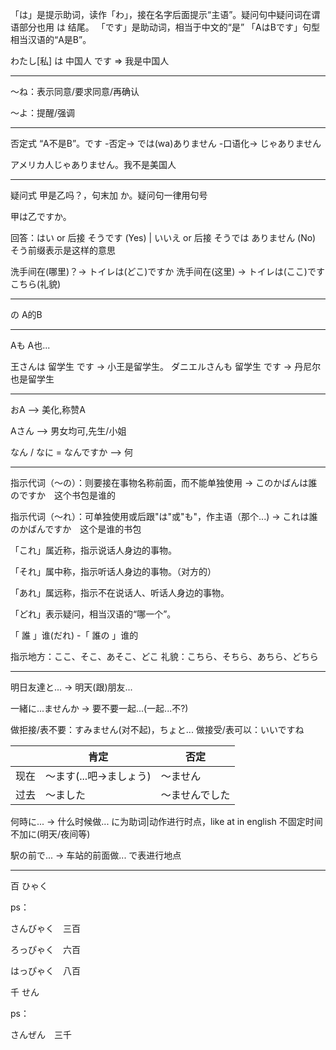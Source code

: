 
「は」是提示助词，读作「わ」，接在名字后面提示“主语”。疑问句中疑问词在谓语部分也用 は 结尾。
「です」是助动词，相当于中文的“是”
「AはBです」句型相当汉语的“A是B”。

わたし[私] は 中国人 です => 我是中国人

--------

〜ね：表示同意/要求同意/再确认

〜よ：提醒/强调

--------

否定式 “A不是B”。です -否定-> では(wa)ありません -口语化-> じゃありません

アメリカ人じゃありません。我不是美国人

--------

疑问式 甲是乙吗？，句末加 か。疑问句一律用句号

甲は乙ですか。

回答：はい or 后接 そうです (Yes) | いいえ or 后接 そうでは ありません (No) そう前缀表示是这样的意思

洗手间在(哪里)？-> トイレは(どこ)ですか
洗手间在(这里) -> トイレは(ここ)です　こちら(礼貌)

--------

の A的B

--------

Aも A也... 

王さんは 留学生 です -> 小王是留学生。
ダニエルさんも 留学生 です -> 丹尼尔也是留学生

--------

おA --> 美化,称赞A

Aさん --> 男女均可,先生/小姐

なん / なに = なんですか --> 何

--------

指示代词（～の）：则要接在事物名称前面，而不能单独使用
 -> このかばんは誰のですか　这个书包是谁的

指示代词（～れ）：可单独使用或后跟"は"或"も"，作主语（那个...)
 -> これは誰のかばんですか　这个是谁的书包

 「これ」属近称，指示说话人身边的事物。
 
 「それ」属中称，指示听话人身边的事物。（对方的）
 
 「あれ」属远称，指示不在说话人、听话人身边的事物。
 
 「どれ」表示疑问，相当汉语的“哪一个”。

「 誰 」谁(だれ) -「 誰の 」谁的

指示地方：ここ、そこ、あそこ、どこ
礼貌：こちら、そちら、あちら、どちら

--------

明日友達と... -> 明天(跟)朋友...

一緒に...ませんか -> 要不要一起...(一起...不?)

做拒接/表不要：すみません(对不起)，ちょと...
做接受/表可以：いいですね

|      | 肯定     | 否定           |
|------|----------|----------------|
| 现在 | ～ます(...吧->ましょう)   | 〜ません       |
| 过去 | 〜ました | 〜ませんでした |

何時に... -> 什么时候做... に为助词|动作进行时点，like at in english 不固定时间不加に(明天/夜间等)

駅の前で... -> 车站的前面做... で表进行地点

--------

百 ひゃく

ps：

さんびゃく　三百

ろっぴゃく　六百

はっぴゃく　八百

千 せん

ps：

さんぜん　三千
